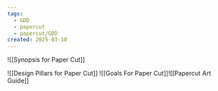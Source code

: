 ```yaml
---
tags:
  - GDD
  - papercut
  - papercut/GDD
created: 2025-03-10
---
```


![[Synopsis for Paper Cut]]

![[Design Pillars for Paper Cut]]
![[Goals For Paper Cut]]![[Papercut Art Guide]]